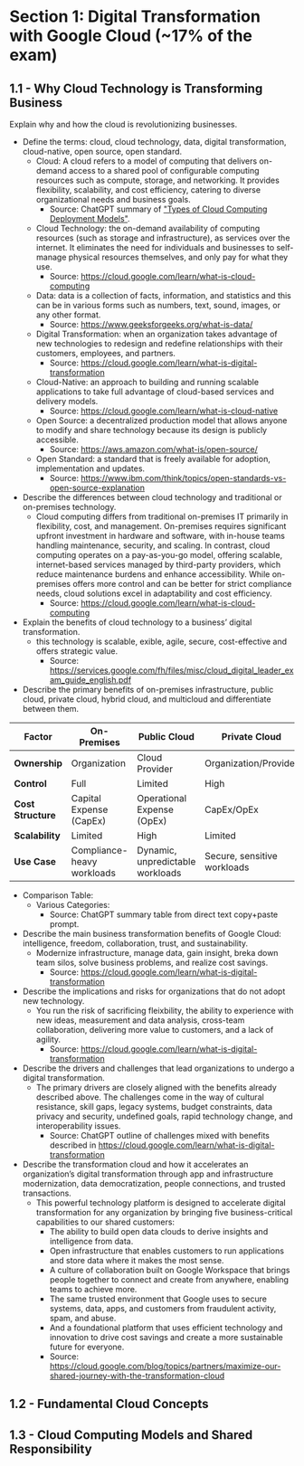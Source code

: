 # Section 1: Digital Transformation with Google Cloud (~17% of the exam)

## 1.1 - Why Cloud Technology is Transforming Business

Explain why and how the cloud is revolutionizing businesses.

- Define the terms: cloud, cloud technology, data, digital transformation, cloud-native, open source, open standard.
  - Cloud: A cloud refers to a model of computing that delivers on-demand access to a shared pool of configurable computing resources such as compute, storage, and networking. It provides flexibility, scalability, and cost efficiency, catering to diverse organizational needs and business goals.
    - Source: ChatGPT summary of ["Types of Cloud Computing Deployment Models"](https://cloud.google.com/learn/what-is-cloud-computing).
  - Cloud Technology: the on-demand availability of computing resources (such as storage and infrastructure), as services over the internet. It eliminates the need for individuals and businesses to self-manage physical resources themselves, and only pay for what they use.
    - Source: https://cloud.google.com/learn/what-is-cloud-computing
  - Data: data is a collection of facts, information, and statistics and this can be in various forms such as numbers, text, sound, images, or any other format.
    - Source: https://www.geeksforgeeks.org/what-is-data/
  - Digital Transformation: when an organization takes advantage of new technologies to redesign and redefine relationships with their customers, employees, and partners.
    - Source: https://cloud.google.com/learn/what-is-digital-transformation
  - Cloud-Native: an approach to building and running scalable applications to take full advantage of cloud-based services and delivery models.
    - Source: https://cloud.google.com/learn/what-is-cloud-native
  - Open Source: a decentralized production model that allows anyone to modify and share technology because its design is publicly accessible.
    - Source: https://aws.amazon.com/what-is/open-source/
  - Open Standard: a standard that is freely available for adoption, implementation and updates.
    - Source: https://www.ibm.com/think/topics/open-standards-vs-open-source-explanation
- Describe the differences between cloud technology and traditional or on-premises technology.
  - Cloud computing differs from traditional on-premises IT primarily in flexibility, cost, and management. On-premises requires significant upfront investment in hardware and software, with in-house teams handling maintenance, security, and scaling. In contrast, cloud computing operates on a pay-as-you-go model, offering scalable, internet-based services managed by third-party providers, which reduce maintenance burdens and enhance accessibility. While on-premises offers more control and can be better for strict compliance needs, cloud solutions excel in adaptability and cost efficiency.
    - Source: https://cloud.google.com/learn/what-is-cloud-computing
- Explain the benefits of cloud technology to a business’ digital transformation.
  - this technology is scalable, exible, agile, secure, cost-effective and offers strategic value.
    - Source: https://services.google.com/fh/files/misc/cloud_digital_leader_exam_guide_english.pdf
- Describe the primary benefits of on-premises infrastructure, public cloud, private cloud, hybrid cloud, and multicloud and differentiate between them.

| **Factor**              | **On-Premises**        | **Public Cloud**        | **Private Cloud**        | **Hybrid Cloud**         | **Multicloud**          |
|--------------------------|------------------------|--------------------------|---------------------------|---------------------------|--------------------------|
| **Ownership**            | Organization           | Cloud Provider           | Organization/Provider     | Mixed                    | Mixed                   |
| **Control**              | Full                  | Limited                  | High                     | Moderate                 | Moderate                |
| **Cost Structure**       | Capital Expense (CapEx)| Operational Expense (OpEx)| CapEx/OpEx               | Mixed                    | OpEx                    |
| **Scalability**          | Limited               | High                     | Limited                  | Moderate                 | High                    |
| **Use Case**             | Compliance-heavy workloads | Dynamic, unpredictable workloads | Secure, sensitive workloads | Mixed workloads | Multi-provider resilience |

- Comparison Table:
  - Various Categories:
    - Source: ChatGPT summary table from direct text copy+paste prompt.
- Describe the main business transformation benefits of Google Cloud: intelligence, freedom, collaboration, trust, and sustainability.
  - Modernize infrastructure, manage data, gain insight, breka down team silos, solve business problems, and realize cost savings.
    - Source: https://cloud.google.com/learn/what-is-digital-transformation
- Describe the implications and risks for organizations that do not adopt new technology.
  - You run the risk of sacrificing fleixbility, the ability to experience with new ideas, measurement and data analysis, cross-team collaboration, delivering more value to customers, and a lack of agility.
    - Source: https://cloud.google.com/learn/what-is-digital-transformation
- Describe the drivers and challenges that lead organizations to undergo a digital transformation.
  - The primary drivers are closely aligned with the benefits already described above. The challenges come in the way of cultural resistance, skill gaps, legacy systems, budget constraints, data privacy and security, undefined goals, rapid technology change, and interoperability issues.
    - Source: ChatGPT outline of challenges mixed with benefits described in https://cloud.google.com/learn/what-is-digital-transformation
- Describe the transformation cloud and how it accelerates an organization’s digital transformation through app and infrastructure modernization, data democratization, people connections, and trusted transactions.
  - This powerful technology platform is designed to accelerate digital transformation for any organization by bringing five business-critical capabilities to our shared customers:
    - The ability to build open data clouds to derive insights and intelligence from data.
    - Open infrastructure that enables customers to run applications and store data where it makes the most sense.
    - A culture of collaboration built on Google Workspace that brings people together to connect and create from anywhere, enabling teams to achieve more.
    - The same trusted environment that Google uses to secure systems, data, apps, and customers from fraudulent activity, spam, and abuse.
    - And a foundational platform that uses efficient technology and innovation to drive cost savings and create a more sustainable future for everyone.
    - Source: https://cloud.google.com/blog/topics/partners/maximize-our-shared-journey-with-the-transformation-cloud

## 1.2 - Fundamental Cloud Concepts

## 1.3 - Cloud Computing Models and Shared Responsibility

